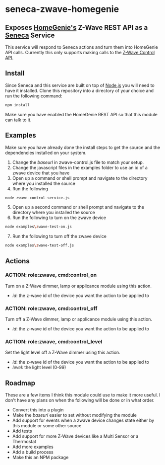 # seneca-zwave-homegenie
## Exposes [HomeGenie's](http://www.homegenie.it/) Z-Wave REST API as a [Seneca](http://senecajs.org) Service
This service will respond to Seneca actions and turn them into HomeGenie API calls.  Currently this only supports making calls to the 
[Z-Wave Control API](http://genielabs.github.io/HomeGenie/api/mig/mig_api_zwave.html#5). 

## Install
Since Seneca and this service are built on top of [Node.js](https://nodejs.org) you will need to have it installed.
Clone this repository into a directory of your choice and run the following command:
```sh
npm install
```
Make sure you have enabled the HomeGenie REST API so that this module can talk to it.

## Examples
Make sure you have already done the install steps to get the source and the dependencies installed on your system. 
1. Change the _baseurl_ in zwave-control.js file to match your setup.
2. Change the javascript files in the examples folder to use an id of a zwave device that you have
3. Open up a command or shell prompt and navigate to the directory where you installed the source
4. Run the following
```sh
node zwave-control-service.js
```
5. Open up a second command or shell prompt and navigate to the directory where you installed the source
6. Run the following to turn on the zwave device
```sh
node examples\zwave-test-on.js
```
7. Run the following to turn off the zwave device
```sh
node examples\zwave-test-off.js
```
 

## Actions

### ACTION: role:zwave, cmd:control_on
Turn on a Z-Wave dimmer, lamp or applicance module using this action.
* _id_: the z-wave id of the device you want the action to be applied to

### ACTION: role:zwave, cmd:control_off
Turn off a Z-Wave dimmer, lamp or applicance module using this action.
* _id_: the z-wave id of the device you want the action to be applied to

### ACTION: role:zwave, cmd:control_level
Set the light level off a Z-Wave dimmer using this action.
* _id_: the z-wave id of the device you want the action to be applied to
* _level_: the light level (0-99)


## Roadmap
These are a few items I think this module could use to make it more useful.  I don't have any plans on
when the following will be done or in what order.
* Convert this into a plugin
* Make the _baseurl_ easier to set without modifying the module
* Add support for events when a zwave device changes state either by this module or some other source
* Add tests
* Add support for more Z-Wave devices like a Multi Sensor or a Thermostat
* Add more examples
* Add a build process
* Make this an NPM package

